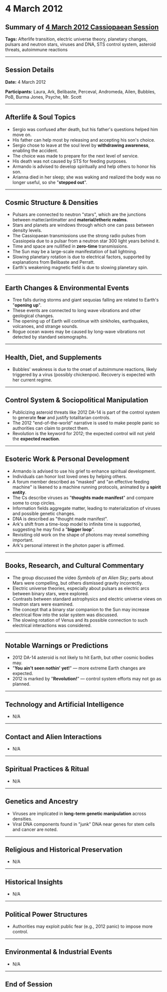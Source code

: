 # 4 March 2012

## Summary of [4 March 2012 Cassiopaean Session](https://cassiopaea.org/forum/threads/session-4-march-2012.27027/#post-327995)

**Tags:** Afterlife transition, electric universe theory, planetary changes, pulsars and neutron stars, viruses and DNA, STS control system, asteroid threats, autoimmune reactions

---

## Session Details

**Date:** 4 March 2012

**Participants:** Laura, Ark, Belibaste, Perceval, Andromeda, Ailen, Bubbles, PoB, Burma Jones, Psyche, Mr. Scott

---

## Afterlife & Soul Topics

- Sergio was confused after death, but his father's questions helped him move on.
- His father can help most by releasing and accepting his son's choice.
- Sergio chose to leave at the soul level by **withdrawing awareness**, enabling the accident.
- The choice was made to prepare for the next level of service.
- His death was not caused by STS for feeding purposes.
- Armando is advised to develop spiritually and help others to honor his son.
- Arianna died in her sleep; she was waking and realized the body was no longer useful, so she "**stepped out**".

---

## Cosmic Structure & Densities

- Pulsars are connected to neutron "stars", which are the junctions between matter/antimatter and **material/etheric realms**.
- Stars and planets are windows through which one can pass between density levels.
- The Cassiopaean transmissions use the strong radio pulses from Cassiopeia due to a pulsar from a neutron star 300 light years behind it.
- Time and space are nullified in **zero-time** transmissions.
- The Sun may be a large-scale manifestation of ball lightning.
- Slowing planetary rotation is due to electrical factors, supported by explanations from Belibaste and Perratt.
- Earth's weakening magnetic field is due to slowing planetary spin.

---

## Earth Changes & Environmental Events

- Tree falls during storms and giant sequoias falling are related to Earth's "**opening up**".
- These events are connected to long wave vibrations and other geological changes.
- The opening up of Earth will continue with sinkholes, earthquakes, volcanoes, and strange sounds.
- Rogue ocean waves may be caused by long-wave vibrations not detected by standard seismographs.

---

## Health, Diet, and Supplements

- Bubbles' weakness is due to the onset of autoimmune reactions, likely triggered by a virus (possibly chickenpox). Recovery is expected with her current regime.

---

## Control System & Sociopolitical Manipulation

- Publicizing asteroid threats like 2012 DA-14 is part of the control system to generate **fear** and justify totalitarian controls.
- The 2012 "end-of-the-world" narrative is used to make people panic so authorities can claim to protect them.
- Revolution is the keyword for 2012; the expected control will not yield the **expected reaction**.

---

## Esoteric Work & Personal Development

- Armando is advised to use his grief to enhance spiritual development.
- Individuals can honor lost loved ones by helping others.
- A forum member described as "masked" and "an effective feeding machine" is likened to a machine running protocols, animated by a **spirit entity**.
- The Cs describe viruses as "**thoughts made manifest**" and compare some to crop circles.
- Information fields aggregate matter, leading to materialization of viruses and possible genetic changes.
- DNA is described as "thought made manifest".
- Ark's shift from a time-loop model to infinite time is supported, suggesting he may find a "**bigger loop**".
- Revisiting old work on the shape of photons may reveal something important.
- Ark's personal interest in the photon paper is affirmed.

---

## Books, Research, and Cultural Commentary

- The group discussed the video *Symbols of an Alien Sky*; parts about Mars were compelling, but others dismissed gravity incorrectly.
- Electric universe theories, especially about pulsars as electric arcs between binary stars, were explored.
- Contrasts between standard astrophysics and electric universe views on neutron stars were examined.
- The concept that a binary star companion to the Sun may increase electrical flow into the solar system was discussed.
- The slowing rotation of Venus and its possible connection to such electrical interactions was considered.

---

## Notable Warnings or Predictions

- 2012 DA-14 asteroid is not likely to hit Earth, but other cosmic bodies may.
- "**You ain't seen nothin' yet!**" — more extreme Earth changes are expected.
- 2012 is marked by "**Revolution!**" — control system efforts may not go as planned.

---

## Technology and Artificial Intelligence

- N/A

---

## Contact and Alien Interactions

- N/A

---

## Spiritual Practices & Ritual

- N/A

---

## Genetics and Ancestry

- Viruses are implicated in **long-term genetic manipulation** across densities.
- Viral DNA components found in "junk" DNA near genes for stem cells and cancer are noted.

---

## Religious and Historical Preservation

- N/A

---

## Historical Insights

- N/A

---

## Political Power Structures

- Authorities may exploit public fear (e.g., 2012 panic) to impose more control.

---

## Environmental & Industrial Events

- N/A

---

## End of Session